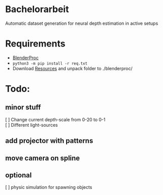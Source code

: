 # Bachelorarbeit
Automatic dataset generation for neural depth estimation in active setups

# Requirements
- [BlenderProc](https://github.com/DLR-RM/BlenderProc)
- ```python3 -m pip install -r req.txt```
- Download [Resources](https://nextcloud.beekama.de/index.php/s/RZq2xxSGmWeKQHF) and unpack folder to ./blenderproc/

# Todo:
## minor stuff
\[ \] Change current depth-scale from 0-20 to 0-1 </br>
\[ \] Different light-sources </br>

## add projector with patterns

## move camera on spline

## optional
\[ \] physic simulation for spawning objects </br>
